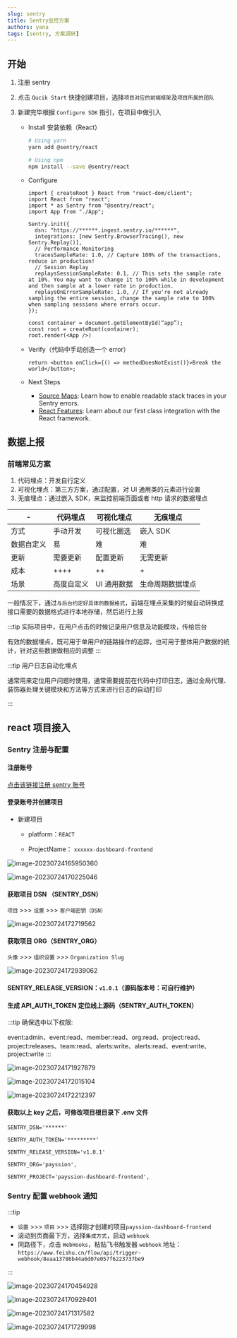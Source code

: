 ```yaml
---
slug: sentry
title: Sentry监控方案
authors: yana
tags: [sentry, 方案调研]
---
```


## 开始

1. 注册 sentry

2. 点击 `Qucik Start` 快捷创建项目，选择`项目对应的前端框架`及`项目所属的团队`

3. 新建完毕根据 `Configure SDK` 指引，在项目中做引入

    * Install 安装依赖（React）

        ```zsh
        # Using yarn
        yarn add @sentry/react

        # Using npm
        npm install --save @sentry/react
        ```

    * Configure

        ```react
        import { createRoot } React from "react-dom/client";
        import React from "react";
        import * as Sentry from "@sentry/react";
        import App from "./App";

        Sentry.init({
          dsn: "https://******.ingest.sentry.io/******",
          integrations: [new Sentry.BrowserTracing(), new Sentry.Replay()],
          // Performance Monitoring
          tracesSampleRate: 1.0, // Capture 100% of the transactions, reduce in production!
          // Session Replay
          replaysSessionSampleRate: 0.1, // This sets the sample rate at 10%. You may want to change it to 100% while in development and then sample at a lower rate in production.
          replaysOnErrorSampleRate: 1.0, // If you're not already sampling the entire session, change the sample rate to 100% when sampling sessions where errors occur.
        });

        const container = document.getElementById(“app”);
        const root = createRoot(container);
        root.render(<App />)
        ```

    * Verify（代码中手动创造一个 error）

        ```react
        return <button onClick={() => methodDoesNotExist()}>Break the world</button>;
        ```

    * Next Steps

        * [Source Maps](https://docs.sentry.io/platforms/javascript/guides/react/sourcemaps/): Learn how to enable readable stack traces in your Sentry errors.
        * [React Features](https://docs.sentry.io/platforms/javascript/guides/react/features/): Learn about our first class integration with the React framework.

## 数据上报

### 前端常见方案

1. 代码埋点：开发自行定义
2. 可视化埋点：第三方方案，通过配置，对 UI 通用类的元素进行设置
3. 无痕埋点：通过嵌入 SDK，来监控前端页面或者 http 请求的数据埋点

| -          | 代码埋点   | 可视化埋点  | 无痕埋点         |
| ---------- | ---------- | ----------- | ---------------- |
| 方式       | 手动开发   | 可视化圈选  | 嵌入 SDK         |
| 数据自定义 | 易         | 难          | 难               |
| 更新       | 需要更新   | 配置更新    | 无需更新         |
| 成本       | ++++       | ++          | +                |
| 场景       | 高度自定义 | UI 通用数据 | 生命周期数据埋点 |

一般情况下，通过`与后台约定好具体的数据格式`，前端在埋点采集的时候自动转换成接口需要的数据格式进行本地存储，然后进行上报

:::tip
实际项目中，在用户点击的时候记录用户信息及功能模块，传给后台

有效的数据埋点，既可用于单用户的链路操作的追踪，也可用于整体用户数据的统计，针对这些数据做相应的调整
:::

:::tip 用户日志自动化埋点

通常用来定位用户问题时使用，通常需要提前在代码中打印日志，通过全局代理、装饰器处理关键模块和方法等方式来进行日志的自动打印

:::

## react 项目接入

### Sentry 注册与配置

#### 注册账号

[点击该链接注册 sentry 账号](https://sentry.io/auth/login/)

#### 登录账号并创建项目

* 新建项目

  * platform：`REACT`

  * ProjectName： `xxxxxx-dashboard-frontend`

![image-20230724165950360](./image-20230724165950360.png)

![image-20230724170225046](./image-20230724170225046.png)

#### 获取项目 DSN （SENTRY_DSN）

`项目` >>> `设置` >>> `客户端密钥（DSN）`

![image-20230724172719562](./image-20230724172719562.png)

#### 获取项目 ORG（SENTRY_ORG）

`头像` >>> `组织设置` >>> `Organization Slug`

![image-20230724172939062](./image-20230724172939062.png)

#### SENTRY_RELEASE_VERSION：`v1.0.1`（源码版本号：可自行维护）

#### 生成 API_AUTH_TOKEN 定位线上源码（SENTRY_AUTH_TOKEN）

:::tip
确保选中以下权限:

event:admin、event:read、member:read、org:read、project:read、project:releases、team:read、alerts:write、alerts:read、event:write、project:write
:::

![image-20230724171927879](./image-20230724171927879.png)

![image-20230724172015104](./image-20230724172015104.png)

![image-20230724172212397](./image-20230724172212397.png)

#### 获取以上 key 之后，可修改项目根目录下 .env 文件

```.env
SENTRY_DSN='******'

SENTRY_AUTH_TOKEN='*********'

SENTRY_RELEASE_VERSION='v1.0.1'

SENTRY_ORG='payssion',

SENTRY_PROJECT='payssion-dashboard-frontend',
```

### Sentry 配置 webhook 通知

:::tip

* `设置` >>> `项目` >>> 选择刚才创建的项目`payssion-dashboard-frontend`
* 滚动到页面最下方，选择`集成方式`，启动 `webhook`
* 同路径下，点击 `WebHooks`，粘贴飞书触发器 `webhook` 地址：`https://www.feishu.cn/flow/api/trigger-webhook/8eaa13786b44a6d07e057f6223737be9`

:::

![image-20230724170454928](./image-20230724170454928.png)

![image-20230724170929401](./image-20230724170929401.png)

![image-20230724171317582](./image-20230724171317582.png)

![image-20230724171729998](./image-20230724171729998.png)
